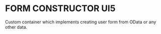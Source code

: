 # FORM CONSTRUCTOR UI5
Custom container which implements creating user form from OData or any other data.

